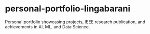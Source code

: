 # personal-portfolio-lingabarani
Personal portfolio showcasing projects, IEEE research publication, and achievements in AI, ML, and Data Science.
